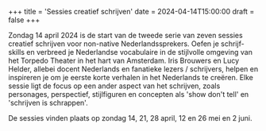 +++
title = 'Sessies creatief schrijven'
date = 2024-04-14T15:00:00
draft = false
+++

Zondag 14 april 2024 is de start van de tweede serie van zeven sessies creatief schrijven voor non-native Nederlandssprekers. Oefen je schrijf-skills en verbreed je Nederlandse vocabulaire in de stijlvolle omgeving van het Torpedo Theater in het hart van Amsterdam. Iris Brouwers en Lucy Helder, allebei docent Nederlands en fanatieke lezers / schrijvers, helpen en inspireren je om je eerste korte verhalen in het Nederlands te creëren. Elke sessie ligt de focus op een ander aspect van het schrijven, zoals personages, perspectief, stijlfiguren en concepten als 'show don't tell' en 'schrijven is schrappen'.

De sessies vinden plaats op zondag 14, 21, 28 april, 12 en 26 mei en 2 juni.
